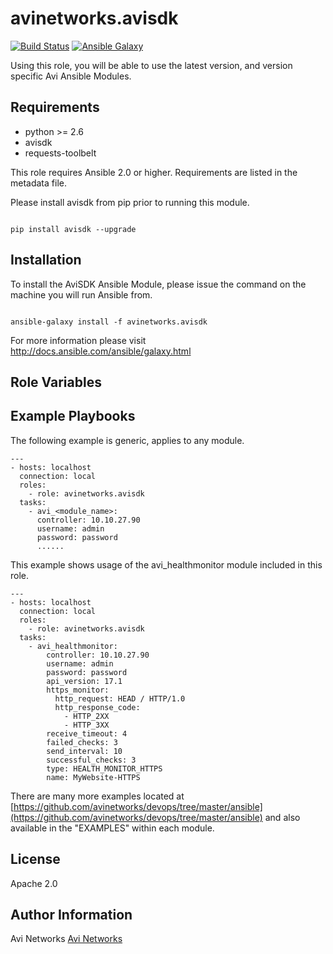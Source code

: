 # avinetworks.avisdk

[![Build Status](https://travis-ci.org/avinetworks/ansible-role-avisdk.svg?branch=master)](https://travis-ci.org/avinetworks/ansible-role-avisdk)
[![Ansible Galaxy](https://img.shields.io/badge/galaxy-avinetworks.avisdk-blue.svg)](https://galaxy.ansible.com/avinetworks/avisdk/)


Using this role, you will be able to use the latest version, and version specific Avi Ansible Modules.

## Requirements

 - python >= 2.6
 - avisdk
 - requests-toolbelt

This role requires Ansible 2.0 or higher. Requirements are listed in the metadata file.

Please install avisdk from pip prior to running this module.
```

pip install avisdk --upgrade
```

## Installation

To install the AviSDK Ansible Module, please issue the command on the machine you will run Ansible from.
```

ansible-galaxy install -f avinetworks.avisdk
```

For more information please visit http://docs.ansible.com/ansible/galaxy.html

## Role Variables



## Example Playbooks

The following example is generic, applies to any module.

```
---
- hosts: localhost
  connection: local
  roles:
    - role: avinetworks.avisdk
  tasks:
    - avi_<module_name>:
      controller: 10.10.27.90
      username: admin
      password: password
      ......
```

This example shows usage of the avi_healthmonitor module included in this role.

```
---
- hosts: localhost
  connection: local
  roles:
    - role: avinetworks.avisdk
  tasks:
    - avi_healthmonitor:
        controller: 10.10.27.90
        username: admin
        password: password
        api_version: 17.1
        https_monitor:
          http_request: HEAD / HTTP/1.0
          http_response_code:
            - HTTP_2XX
            - HTTP_3XX
        receive_timeout: 4
        failed_checks: 3
        send_interval: 10
        successful_checks: 3
        type: HEALTH_MONITOR_HTTPS
        name: MyWebsite-HTTPS
```

There are many more examples located at [https://github.com/avinetworks/devops/tree/master/ansible](https://github.com/avinetworks/devops/tree/master/ansible) and also available in the "EXAMPLES" within each module.

## License

Apache 2.0

## Author Information

Avi Networks
[Avi Networks](http://avinetworks.com)
